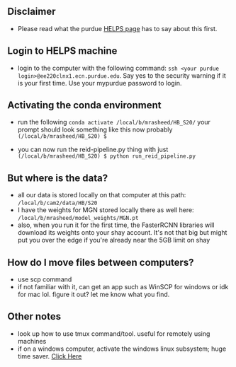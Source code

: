 ## Disclaimer
 - Please read what the purdue [HELPS page](https://purduehelps.org/labmachine.html) has to say about this first.

## Login to HELPS machine
 - login to the computer with the following command: ```ssh <your purdue login>@ee220clnx1.ecn.purdue.edu```. Say yes to the security warning if it is your first time. Use your mypurdue password to login. 

## Activating the conda environment
 - run the following
```conda activate /local/b/mrasheed/HB_S20/```
your prompt should look something like this now probably
```(/local/b/mrasheed/HB_S20) $ ```

 - you can now run the reid-pipeline.py thing with just ```(/local/b/mrasheed/HB_S20) $ python run_reid_pipeline.py```

## But where is the data?
 - all our data is stored locally on that computer at this path: ```/local/b/cam2/data/HB/S20```
 - I have the weights for MGN stored locally there as well here: ```/local/b/mrasheed/model_weights/MGN.pt```
 - also, when you run it for the first time, the FasterRCNN libraries will download its weights onto your shay account. It's not that big but might put you over the edge if you're already near the 5GB limit on shay

## How do I move files between computers?
 - use scp command
 - if not familiar with it, can get an app such as WinSCP for windows or idk for mac lol. figure it out? let me know what you find.

## Other notes
 - look up how to use tmux command/tool. useful for remotely using machines
 - if on a windows computer, activate the windows linux subsystem; huge time saver. [Click Here](https://docs.microsoft.com/en-us/windows/wsl/install-win10)
